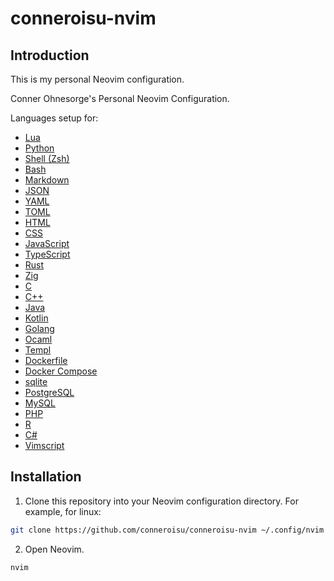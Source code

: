 # conneroisu-nvim

## Introduction

This is my personal Neovim configuration.

Conner Ohnesorge's Personal Neovim Configuration.

Languages setup for:
- [ Lua ](https://lua.org/)
- [ Python ](https://www.python.org/)
- [ Shell (Zsh) ](https://www.zsh.org/)
- [ Bash ](https://www.gnu.org/software/bash/)
- [ Markdown ](https://www.markdownguide.org/)
- [ JSON ](https://www.json.org/)
- [ YAML ](https://yaml.org/)
- [ TOML ](https://toml.io/)
- [ HTML ](https://www.w3.org/TR/html/)
- [ CSS ](https://www.w3.org/Style/CSS/)
- [ JavaScript ](https://www.ecma-international.org/publications/standards/Ecma-262.htm)
- [ TypeScript ](https://www.typescriptlang.org/)
- [ Rust ](https://www.rust-lang.org/)
- [ Zig ](https://ziglang.org/)
- [ C ](https://en.wikipedia.org/wiki/C_(programming_language))
- [ C++ ](https://en.wikipedia.org/wiki/C%2B%2B)
- [ Java ](https://www.java.com/)
- [ Kotlin ](https://kotlinlang.org/)
- [ Golang ](https://go.dev/)
- [ Ocaml ](https://ocaml.org/)
- [ Templ ](https://templ.guide/)
- [ Dockerfile ](https://docs.docker.com/engine/reference/builder/)
- [ Docker Compose ](https://docs.docker.com/compose/)
- [ sqlite ](https://www.sqlite.org/index.html)
- [ PostgreSQL ](https://www.postgresql.org/)
- [ MySQL ](https://www.mysql.com/)
- [ PHP ](https://www.php.net/)
- [ R ](https://www.r-project.org/)
- [ C# ](https://docs.microsoft.com/en-us/dotnet/csharp/)
- [ Vimscript ](https://vim.fandom.com/wiki/Vimscript)


## Installation

1. Clone this repository into your Neovim configuration directory. For example, for linux:

```bash
git clone https://github.com/conneroisu/conneroisu-nvim ~/.config/nvim
```

2. Open Neovim.

```vim
nvim
```
